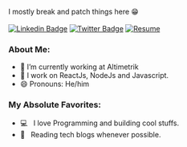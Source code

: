 

I mostly break and patch things here 😁
<br />
<br/>
[![Linkedin Badge](https://img.shields.io/badge/-Manash-blue?style=flat&logo=Linkedin&logoColor=white&link=https://www.linkedin.com/in/manash-ranjan-gouda/)](https://www.linkedin.com/in/manash-ranjan-gouda/)
[![Twitter Badge](https://img.shields.io/badge/-@GoudaManash-1ca0f1?style=flat&labelColor=1ca0f1&logo=twitter&logoColor=white&link=https://x.com/GoudaManash)](https://x.com/GoudaManash)
[![Resume](https://img.shields.io/badge/-Resume-1ca0f1?style=flat&labelColor=1ca0f1&logo=twitter&logoColor=white&link=https://firebasestorage.googleapis.com/v0/b/klets-3642/o/user_files%2FPPnVD5o6%2F7664587c4cc247febf59dd4cd76b96ae%2FManash-Ranjan-Gouda-Resume.pdf?alt=media&token=74915e0c-b464-4d50-8180-dc58a0ca33c8)]([https://x.com/GoudaManash](https://firebasestorage.googleapis.com/v0/b/klets-3642/o/user_files%2FPPnVD5o6%2F7664587c4cc247febf59dd4cd76b96ae%2FManash-Ranjan-Gouda-Resume.pdf?alt=media&token=74915e0c-b464-4d50-8180-dc58a0ca33c8))


### About Me:
- 🔭 I’m currently working at Altimetrik
- 🌱 I work on ReactJs, NodeJs and Javascript.
- 😄 Pronouns: He/him

### My Absolute Favorites:

- 💻 &nbsp; I love Programming and building cool stuffs.
- 📰 &nbsp; Reading tech blogs whenever possible.

